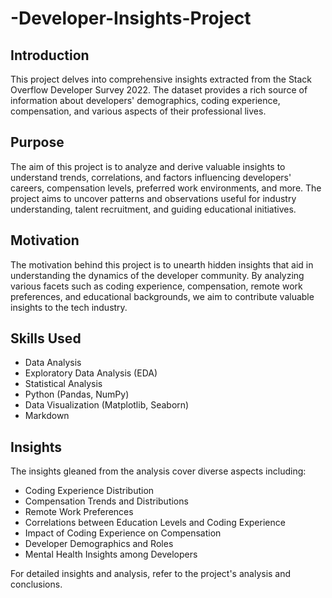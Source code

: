 # -Developer-Insights-Project
## Introduction
This project delves into comprehensive insights extracted from the Stack Overflow Developer Survey 2022. The dataset provides a rich source of information about developers' demographics, coding experience, compensation, and various aspects of their professional lives.

## Purpose
The aim of this project is to analyze and derive valuable insights to understand trends, correlations, and factors influencing developers' careers, compensation levels, preferred work environments, and more. The project aims to uncover patterns and observations useful for industry understanding, talent recruitment, and guiding educational initiatives.

## Motivation
The motivation behind this project is to unearth hidden insights that aid in understanding the dynamics of the developer community. By analyzing various facets such as coding experience, compensation, remote work preferences, and educational backgrounds, we aim to contribute valuable insights to the tech industry.

## Skills Used
- Data Analysis
- Exploratory Data Analysis (EDA)
- Statistical Analysis
- Python (Pandas, NumPy)
- Data Visualization (Matplotlib, Seaborn)
- Markdown

## Insights
The insights gleaned from the analysis cover diverse aspects including:
- Coding Experience Distribution
- Compensation Trends and Distributions
- Remote Work Preferences
- Correlations between Education Levels and Coding Experience
- Impact of Coding Experience on Compensation
- Developer Demographics and Roles
- Mental Health Insights among Developers

For detailed insights and analysis, refer to the project's analysis and conclusions.
